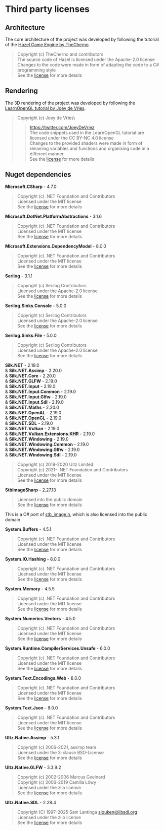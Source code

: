 # Third party licenses

## Architecture

The core architecture of the project was developed by following the tutorial of the [Hazel Game Engine by TheCherno](https://github.com/TheCherno/Hazel).

> Copyright (c) TheCherno and contributors\
> The source code of Hazel is licensed under the Apache-2.0 license\
> Changes to the code were made in form of adapting the code to a C# programming style\
> See the [license](./licenses/Hazel.txt) for more details

## Rendering

The 3D rendering of the project was developed by following the [LearnOpenGL tutorial by Joey de Vries](https://learnopengl.com).

> Copyright (c) Joey de Vries\
> > https://twitter.com/JoeyDeVriez \
> The code snippets used in the LearnOpenGL tutorial are licensed under the CC BY-NC 4.0 license\
> Changes to the provided shaders were made in form of renaming variables and functions and organising code in a different manner\
> See the [license](https://creativecommons.org/licenses/by-nc/4.0/legalcode) for more details

## Nuget dependencies

**Microsoft.CSharp** - 4.7.0

> Copyright (c) .NET Foundation and Contributors\
> Licensed under the MIT license\
> See the [license](./licenses/Microsoft.CSharp.txt) for more details

**Microsoft.DotNet.PlatformAbstractions** - 3.1.6

> Copyright (c) .NET Foundation and Contributors\
> Licensed under the MIT license\
> See the [license](./licenses/Microsoft.DotNet.PlatformAbstractions.txt) for more details

**Microsoft.Extensions.DependencyModel** - 8.0.0

> Copyright (c) .NET Foundation and Contributors\
> Licensed under the MIT license\
> See the [license](./licenses/Microsoft.Extensions.DependencyModel.txt) for more details

**Serilog** - 3.1.1

> Copyright (c) Serilog Contributors\
> Licensed under the Apache-2.0 license\
> See the [license](./licenses/Serilog.txt) for more details

**Serilog.Sinks.Console** - 5.0.0

> Copyright (c) Serilog Contributors\
> Licensed under the Apache-2.0 license\
> See the [license](./licenses/Serilog.Sinks.Console.txt) for more details

**Serilog.Sinks.File** - 5.0.0

> Copyright (c) Serilog Contributors\
> Licensed under the Apache-2.0 license\
> See the [license](./licenses/Serilog.Sinks.File.txt) for more details

**Silk.NET** - 2.19.0\
& **Silk.NET.Assimp** - 2.20.0\
& **Silk.NET.Core** - 2.20.0\
& **Silk.NET.GLFW** - 2.19.0\
& **Silk.NET.Input** - 2.19.0\
& **Silk.NET.Input.Common** - 2.19.0\
& **Silk.NET.Input.Glfw** - 2.19.0\
& **Silk.NET.Input.Sdl** - 2.19.0\
& **Silk.NET.Maths** - 2.20.0\
& **Silk.NET.OpenAL** - 2.19.0\
& **Silk.NET.OpenGL** - 2.19.0\
& **Silk.NET.SDL** - 2.19.0\
& **Silk.NET.Vulkan** - 2.19.0\
& **Silk.NET.Vulkan.Extensions.KHR** - 2.19.0\
& **Silk.NET.Windowing** - 2.19.0\
& **Silk.NET.Windowing.Common** - 2.19.0\
& **Silk.NET.Windowing.Glfw** - 2.19.0\
& **Silk.NET.Windowing.Sdl** - 2.19.0

> Copyright (c) 2019-2020 Ultz Limited\
> Copyright (c) 2021- .NET Foundation and Contributors\
> Licensed under the MIT license\
> See the [license](./licenses/Silk.NET.txt) for more details

**StbImageSharp** - 2.27.13

> Licensed into the public domain\
> See the [license](./licenses/StbImageSharp.txt) for more details

This is a C# port of [stb_image.h](https://github.com/nothings/stb/blob/master/stb_image.h), which is also licensed into the public domain

**System.Buffers** - 4.5.1

> Copyright (c) .NET Foundation and Contributors\
> Licensed under the MIT license\
> See the [license](./licenses/System.Buffers.txt) for more details

**System.IO.Hashing** - 8.0.0

> Copyright (c) .NET Foundation and Contributors\
> Licensed under the MIT license\
> See the [license](./licenses/System.IO.Hashing.txt) for more details

**System.Memory** - 4.5.5

> Copyright (c) .NET Foundation and Contributors\
> Licensed under the MIT license\
> See the [license](./licenses/System.Memory.txt) for more details

**System.Numerics.Vectors** - 4.5.0

> Copyright (c) .NET Foundation and Contributors\
> Licensed under the MIT license\
> See the [license](./licenses/System.Numerics.Vectors.txt) for more details

**System.Runtime.CompilerServices.Unsafe** - 6.0.0

> Copyright (c) .NET Foundation and Contributors\
> Licensed under the MIT license\
> See the [license](./licenses/System.Runtime.CompilerServices.Unsafe.txt) for more details

**System.Text.Encodings.Web** - 8.0.0

> Copyright (c) .NET Foundation and Contributors\
> Licensed under the MIT license\
> See the [license](./licenses/System.Text.Encodings.Web.txt) for more details

**System.Text.Json** - 8.0.0

> Copyright (c) .NET Foundation and Contributors\
> Licensed under the MIT license\
> See the [license](./licenses/System.Text.Json.txt) for more details

**Ultz.Native.Assimp** - 5.3.1

> Copyright (c) 2006-2021, assimp team\
> Licensed under the 3-clause BSD-License\
> See the [license](./licenses/Ultz.Native.Assimp.txt) for more details

**Ultz.Native.GLFW** - 3.3.9.2

> Copyright (c) 2002-2006 Marcus Geelnard\
> Copyright (c) 2006-2019 Camilla Löwy\
> Licensed under the zlib license\
> See the [license](./licenses/Ultz.Native.GLFW.txt) for more details

**Ultz.Native.SDL** - 2.28.4

> Copyright (C) 1997-2025 Sam Lantinga <slouken@libsdl.org>\
> Licensed under the zlib license\
> See the [license](./licenses/Ultz.Native.SDL.txt) for more details
